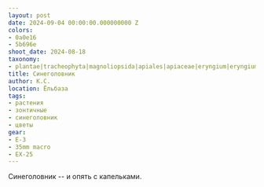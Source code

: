 ```yaml
---
layout: post
date: 2024-09-04 00:00:00.000000000 Z
colors:
- 0a0e16
- 5b696e
shoot_date: 2024-08-18
taxonomy:
- plantae|tracheophyta|magnoliopsida|apiales|apiaceae|eryngium|eryngium maritimum
title: Синеголовник
author: К.С.
location: Ёльбаза
tags:
- растения
- зонтичные
- синеголовник
- цветы
gear:
- E-3
- 35mm macro
- EX-25
---
```

Синеголовник -- и опять с капельками.

